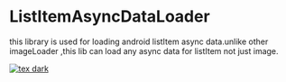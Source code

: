 # ListItemAsyncDataLoader
this library is used for loading android listItem async data.unlike other imageLoader ,this lib can load any async data for listItem not just image.

[![tex dark](https://github.com/lchli/ListItemAsyncDataLoader/tree/master/LoaderLibrary/screenshot/shot_net_picturelist.png)](https://github.com/lchli/ListItemAsyncDataLoader/tree/master/LoaderLibrary/screenshot/shot_net_picturelist.png)
